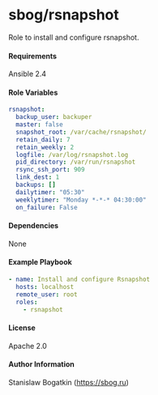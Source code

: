 sbog/rsnapshot
==============

Role to install and configure rsnapshot.

#### Requirements

Ansible 2.4

#### Role Variables

```yaml
rsnapshot:
  backup_user: backuper
  master: false
  snapshot_root: /var/cache/rsnapshot/
  retain_daily: 7
  retain_weekly: 2
  logfile: /var/log/rsnapshot.log
  pid_directory: /var/run/rsnapshot
  rsync_ssh_port: 909
  link_dest: 1
  backups: []
  dailytimer: "05:30"
  weeklytimer: "Monday *-*-* 04:30:00"
  on_failure: False
```

#### Dependencies

None

#### Example Playbook

```yaml
- name: Install and configure Rsnapshot
  hosts: localhost
  remote_user: root
  roles:
    - rsnapshot
```

#### License

Apache 2.0

#### Author Information

Stanislaw Bogatkin (https://sbog.ru)
